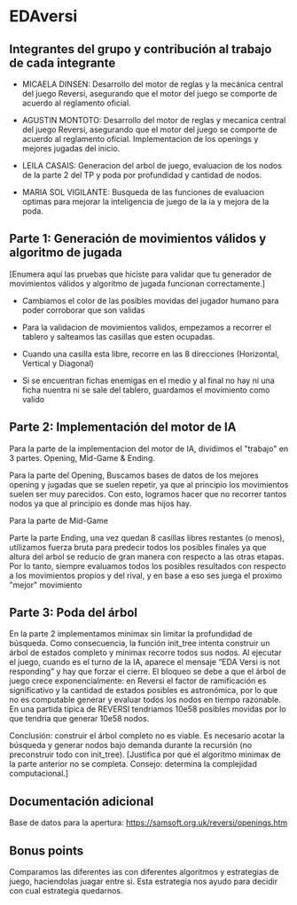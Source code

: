 # EDAversi

## Integrantes del grupo y contribución al trabajo de cada integrante

* MICAELA DINSEN: Desarrollo del motor de reglas y la mecánica central del juego Reversi, asegurando que el motor del juego se comporte de acuerdo al reglamento oficial.

* AGUSTIN MONTOTO: Desarrollo del motor de reglas y mecanica central del juego Reversi, asegurando que el motor del juego se comporte de acuerdo al reglamento oficial. Implementacion de los openings y mejores jugadas del inicio. 

* LEILA CASAIS: Generacion del arbol de juego, evaluacion de los nodos de la parte 2 del TP y poda por profundidad y cantidad de nodos.

* MARIA SOL VIGILANTE: Busqueda de las funciones de evaluacion optimas para mejorar la inteligencia de juego de la ia y mejora de la poda.

## Parte 1: Generación de movimientos válidos y algoritmo de jugada

[Enumera aquí las pruebas que hiciste para validar que tu generador de movimientos válidos y algoritmo de jugada funcionan correctamente.]
* Cambiamos el color de las posibles movidas del jugador humano para poder corroborar que son validas

* Para la validacion de movimientos validos, empezamos a recorrer el tablero y salteamos las casillas que esten ocupadas. 

* Cuando una casilla esta libre, recorre en las 8 direcciones (Horizontal, Vertical y Diagonal)

* Si se encuentran fichas enemigas en el medio y al final no hay ni una ficha nuentra ni se sale del tablero, guardamos el movimiento como valido

## Parte 2: Implementación del motor de IA
Para la parte de la implementacion del motor de IA, dividimos el "trabajo" en 3 partes. Opening, Mid-Game & Ending. 

Para la parte del Opening, Buscamos bases de datos de los mejores opening y jugadas que se suelen repetir, ya que al principio los movimientos suelen ser muy parecidos. Con esto, logramos hacer que no recorrer tantos nodos ya que al principio es donde mas hijos hay.

Para la parte de Mid-Game 

Parte la parte Ending, una vez quedan 8 casillas libres restantes (o menos), utilizamos fuerza bruta para predecir todos los posibles finales ya que altura del arbol se reducio de gran manera con respecto a las otras etapas. Por lo tanto, siempre evaluamos todos los posibles resultados con respecto a los movimientos propios y del rival, y en base a eso ses juega el proximo "mejor" movimiento



## Parte 3: Poda del árbol
En la parte 2 implementamos minimax sin limitar la profundidad de búsqueda. Como consecuencia, la función init_tree intenta construir un árbol de estados completo y minimax recorre todos sus nodos.
Al ejecutar el juego, cuando es el turno de la IA, aparece el mensaje “EDA Versi is not responding” y hay que forzar el cierre. El bloqueo se debe a que el árbol de juego crece exponencialmente: en Reversi el factor de ramificación es significativo y la cantidad de estados posibles es astronómica, por lo que no es computable generar y evaluar todos los nodos en tiempo razonable. En una partida tipica de REVERSI tendriamos 10e58 posibles movidas por lo que tendria que generar 10e58 nodos. 

Conclusión: construir el árbol completo no es viable. Es necesario acotar la búsqueda y generar nodos bajo demanda durante la recursión (no preconstruir todo con init_tree).
[Justifica por qué el algoritmo minimax de la parte anterior no se completa. Consejo: determina la complejidad computacional.]

## Documentación adicional

Base de datos para la apertura: https://samsoft.org.uk/reversi/openings.htm

## Bonus points

Comparamos las diferentes ias con diferentes algoritmos y estrategias de juego, haciendolas juagar entre si. Esta estrategia nos ayudo para decidir con cual estrategia quedarnos.

